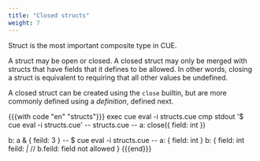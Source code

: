 ```yaml
---
title: "Closed structs"
weight: 7
---
```

Struct is the most important composite type in CUE.

A struct may be open or closed.
A closed struct may only be merged with structs that have fields that
it defines to be allowed.
In other words, closing a struct is equivalent to requiring that all
other values be undefined.

A closed struct can be created using the `close` builtin,
but are more commonly defined using a _definition_, defined next.

{{{with code "en" "structs"}}}
exec cue eval -i structs.cue
cmp stdout '$ cue eval -i structs.cue'
-- structs.cue --
a: close({
	field: int
})

b: a & {
	feild: 3
}
-- $ cue eval -i structs.cue --
a: {
    field: int
}
b: {
    field: int
    feild: _|_ // b.feild: field not allowed
}
{{{end}}}
